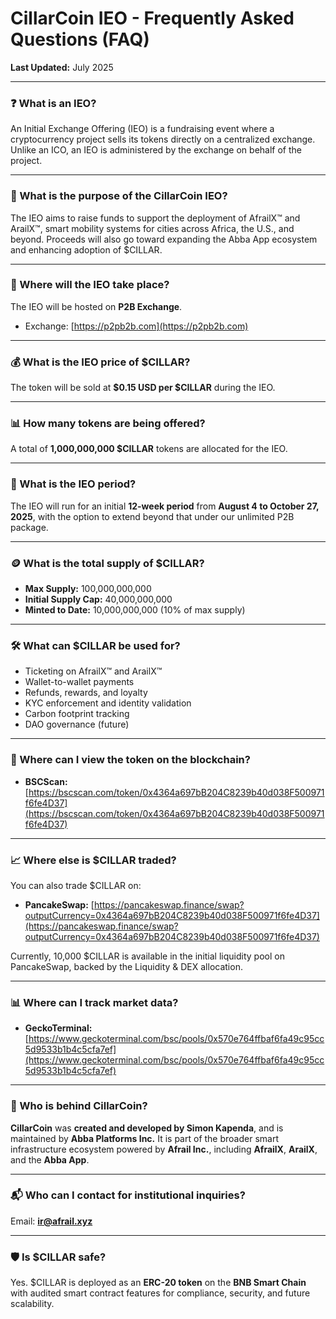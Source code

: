# CillarCoin IEO - Frequently Asked Questions (FAQ)

**Last Updated:** July 2025

----------

### ❓ What is an IEO?

An Initial Exchange Offering (IEO) is a fundraising event where a cryptocurrency project sells its tokens directly on a centralized exchange. Unlike an ICO, an IEO is administered by the exchange on behalf of the project.

----------

### 🚀 What is the purpose of the CillarCoin IEO?

The IEO aims to raise funds to support the deployment of AfrailX™ and ArailX™, smart mobility systems for cities across Africa, the U.S., and beyond. Proceeds will also go toward expanding the Abba App ecosystem and enhancing adoption of $CILLAR.

----------

### 📍 Where will the IEO take place?

The IEO will be hosted on **P2B Exchange**.

-   Exchange: [https://p2pb2b.com](https://p2pb2b.com)

----------

### 💰 What is the IEO price of $CILLAR?

The token will be sold at **$0.15 USD per $CILLAR** during the IEO.

----------

### 📊 How many tokens are being offered?

A total of **1,000,000,000 $CILLAR** tokens are allocated for the IEO.

----------

### 📅 What is the IEO period?

The IEO will run for an initial **12-week period** from **August 4 to October 27, 2025**, with the option to extend beyond that under our unlimited P2B package.

----------

### 🪙 What is the total supply of $CILLAR?

-   **Max Supply:** 100,000,000,000
-   **Initial Supply Cap:** 40,000,000,000
-   **Minted to Date:** 10,000,000,000 (10% of max supply)

----------

### 🛠 What can $CILLAR be used for?

-   Ticketing on AfrailX™ and ArailX™
-   Wallet-to-wallet payments
-   Refunds, rewards, and loyalty
-   KYC enforcement and identity validation
-   Carbon footprint tracking
-   DAO governance (future)

----------

### 🔗 Where can I view the token on the blockchain?

-   **BSCScan:** [https://bscscan.com/token/0x4364a697bB204C8239b40d038F500971f6fe4D37](https://bscscan.com/token/0x4364a697bB204C8239b40d038F500971f6fe4D37)

----------

### 📈 Where else is $CILLAR traded?

You can also trade $CILLAR on:

-   **PancakeSwap:** [https://pancakeswap.finance/swap?outputCurrency=0x4364a697bB204C8239b40d038F500971f6fe4D37](https://pancakeswap.finance/swap?outputCurrency=0x4364a697bB204C8239b40d038F500971f6fe4D37)

Currently, 10,000 $CILLAR is available in the initial liquidity pool on PancakeSwap, backed by the Liquidity & DEX allocation.

----------

### 📊 Where can I track market data?

-   **GeckoTerminal:** [https://www.geckoterminal.com/bsc/pools/0x570e764ffbaf6fa49c95cc5d9533b1b4c5cfa7ef](https://www.geckoterminal.com/bsc/pools/0x570e764ffbaf6fa49c95cc5d9533b1b4c5cfa7ef)

----------

### 🧠 Who is behind CillarCoin?

**CillarCoin** was **created and developed by Simon Kapenda**, and is maintained by **Abba Platforms Inc.** It is part of the broader smart infrastructure ecosystem powered by **Afrail Inc.**, including **AfrailX**, **ArailX**, and the **Abba App**.

----------

### 📬 Who can I contact for institutional inquiries?

Email: **[ir@afrail.xyz](mailto:ir@afrail.xyz)**

----------

### 🛡️ Is $CILLAR safe?

Yes. $CILLAR is deployed as an **ERC-20 token** on the **BNB Smart Chain** with audited smart contract features for compliance, security, and future scalability.

